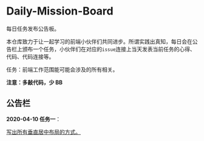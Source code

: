 # Daily-Mission-Board

每日任务发布公告板。

本仓库致力于让一起学习的前端小伙伴们共同进步。所谓实践出真知，每日会在公告栏上颁布一个任务，小伙伴们在对应的`issue`连接上当天发表当前任务的心得、代码、代码连接等。

任务：前端工作范围能可能会涉及的所有相关。

**注意：多敲代码，少 BB**

## 公告栏

**2020-04-10 任务一**：

[写出所有垂直居中布局的方式。](https://github.com/Mopecat/Daily-Mission-Board/issues/1)

